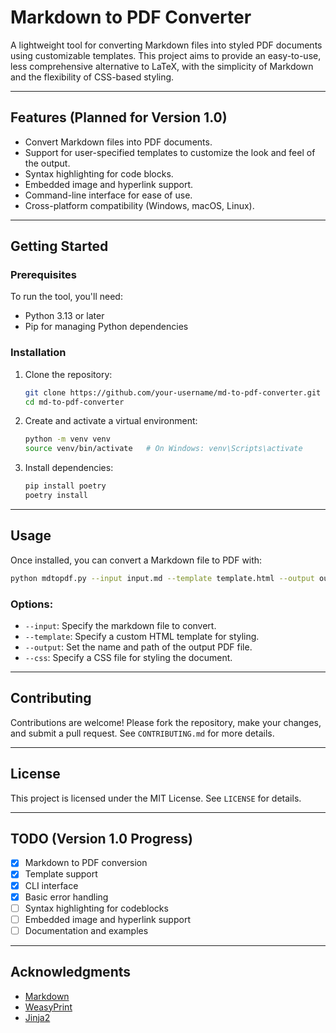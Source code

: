 # Markdown to PDF Converter

A lightweight tool for converting Markdown files into styled PDF documents using customizable templates. This project aims to provide an easy-to-use, less comprehensive alternative to LaTeX, with the simplicity of Markdown and the flexibility of CSS-based styling.

---

## Features (Planned for Version 1.0)
- Convert Markdown files into PDF documents.
- Support for user-specified templates to customize the look and feel of the output.
- Syntax highlighting for code blocks.
- Embedded image and hyperlink support.
- Command-line interface for ease of use.
- Cross-platform compatibility (Windows, macOS, Linux).

---

## Getting Started

### Prerequisites
To run the tool, you'll need:
- Python 3.13 or later
- Pip for managing Python dependencies

### Installation
1. Clone the repository:
   ```bash
   git clone https://github.com/your-username/md-to-pdf-converter.git
   cd md-to-pdf-converter
   ```

2. Create and activate a virtual environment:
   ```bash
   python -m venv venv
   source venv/bin/activate   # On Windows: venv\Scripts\activate
   ```

3. Install dependencies:
   ```bash
   pip install poetry
   poetry install
   ```

---

## Usage
Once installed, you can convert a Markdown file to PDF with:
```bash
python mdtopdf.py --input input.md --template template.html --output output.pdf --css style.css
```

### Options:
- `--input`: Specify the markdown file to convert.
- `--template`: Specify a custom HTML template for styling.
- `--output`: Set the name and path of the output PDF file.
- `--css`: Specify a CSS file for styling the document.

---

## Contributing
Contributions are welcome! Please fork the repository, make your changes, and submit a pull request. See `CONTRIBUTING.md` for more details.

---

## License
This project is licensed under the MIT License. See `LICENSE` for details.

---

## TODO (Version 1.0 Progress)
- [x] Markdown to PDF conversion
- [x] Template support
- [x] CLI interface
- [x] Basic error handling
- [ ] Syntax highlighting for codeblocks
- [ ] Embedded image and hyperlink support
- [ ] Documentation and examples

---

## Acknowledgments
- [Markdown](https://daringfireball.net/projects/markdown/)
- [WeasyPrint](https://weasyprint.org/)
- [Jinja2](https://palletsprojects.com/p/jinja/)
